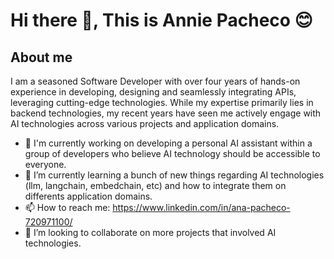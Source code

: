 # Hi there 👋, This is Annie Pacheco 😊
## About me
I am a seasoned Software Developer with over four years of hands-on experience in developing, designing and seamlessly integrating APIs, leveraging cutting-edge technologies.
While my expertise primarily lies in backend technologies, my recent years have seen me actively engage with AI technologies across various projects and application domains.

- 🔭 I'm currently working on developing a personal AI assistant within a group of developers who believe AI technology should be accessible to everyone.
- 🌱 I’m currently learning a bunch of new things regarding AI technologies (llm, langchain, embedchain, etc) and how to integrate them on differents application domains.
- 📫 How to reach me: https://www.linkedin.com/in/ana-pacheco-720971100/
- 👯 I’m looking to collaborate on more projects that involved AI technologies.


<!--
**AnniePacheco/AnniePacheco** is a ✨ _special_ ✨ repository because its `README.md` (this file) appears on your GitHub profile.

Here are some ideas to get you started:

- 🔭 I’m currently working on ...
- 🌱 I’m currently learning ...
- 👯 I’m looking to collaborate on ...
- 🤔 I’m looking for help with ...
- 💬 Ask me about ...
- 📫 How to reach me: ...
- 😄 Pronouns: ...
- ⚡ Fun fact: ...
-->
